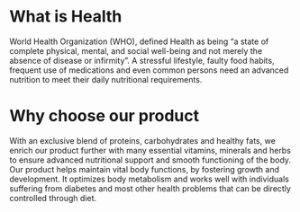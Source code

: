 
# What is Health

World Health Organization (WHO), defined Health as being “a state of complete physical,
mental, and social well-being and not merely the absence of disease or infirmity”.
A stressful lifestyle, faulty food habits, frequent use of medications and even common
persons need an advanced nutrition to meet their daily nutritional requirements.

# Why choose our product

With an exclusive blend of proteins, carbohydrates and healthy fats, we enrich our product further
with many essential vitamins, minerals and herbs to ensure advanced nutritional support and smooth functioning of the body.
Our product helps maintain vital body functions, by fostering growth and development.
It optimizes body metabolism and works well with individuals suffering from diabetes and most other
health problems that can be directly controlled through diet.
